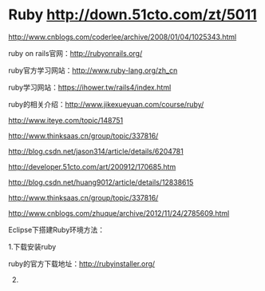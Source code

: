 # Ruby  http://down.51cto.com/zt/5011

http://www.cnblogs.com/coderlee/archive/2008/01/04/1025343.html

ruby on rails官网：http://rubyonrails.org/

ruby官方学习网站：http://www.ruby-lang.org/zh_cn

ruby学习网站：https://ihower.tw/rails4/index.html

ruby的相关介绍：http://www.jikexueyuan.com/course/ruby/

http://www.iteye.com/topic/148751

http://www.thinksaas.cn/group/topic/337816/

http://blog.csdn.net/jason314/article/details/6204781

http://developer.51cto.com/art/200912/170685.htm

http://blog.csdn.net/huang9012/article/details/12838615

http://www.thinksaas.cn/group/topic/337816/

http://www.cnblogs.com/zhuque/archive/2012/11/24/2785609.html

Eclipse下搭建Ruby环境方法：

1.下载安装ruby

ruby的官方下载地址：http://rubyinstaller.org/

2.
